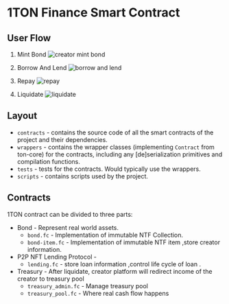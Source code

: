 # 1TON Finance Smart Contract


## User Flow 
  
  1. Mint Bond
  ![creator mint bond](https://1ton-static.s3.ap-south-1.amazonaws.com/creator-bond.png)

  2. Borrow And Lend
  ![borrow and lend](https://1ton-static.s3.ap-south-1.amazonaws.com/borrow-lend.png)

  3. Repay
  ![repay](https://1ton-static.s3.ap-south-1.amazonaws.com/repay.png)

  4. Liquidate
  ![liquidate](https://1ton-static.s3.ap-south-1.amazonaws.com/liquidate.png)

## Layout
-   `contracts` - contains the source code of all the smart contracts of the project and their dependencies.
-   `wrappers` - contains the wrapper classes (implementing `Contract` from ton-core) for the contracts, including any [de]serialization primitives and compilation functions.
-   `tests` - tests for the contracts. Would typically use the wrappers.
-   `scripts` - contains scripts used by the project.   

## Contracts
1TON contract can be divided to three parts: 
- Bond  -  Represent real world assets. 
  - `bond.fc` - Implementation of immutable NTF Collection.
  - `bond-item.fc` - Implementation of immutable NTF item ,store creator information. 
- P2P NFT Lending Protocol - 
  - `lending.fc` - store loan information ,control life cycle of loan .
- Treasury - After liquidate, creator platform will redirect income of the creator to treasury pool 
  - `treasury_admin.fc` - Manage treasury pool 
  - `treasury_pool.fc` - Where real cash flow happens 

